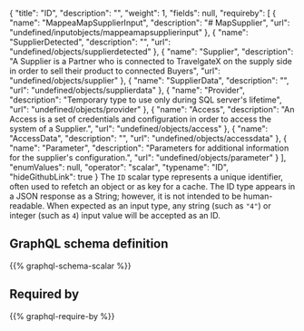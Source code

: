 {
  "title": "ID",
  "description": "",
  "weight": 1,
  "fields": null,
  "requireby": [
    {
      "name": "MappeaMapSupplierInput",
      "description": "# MapSupplier",
      "url": "undefined/inputobjects/mappeamapsupplierinput"
    },
    {
      "name": "SupplierDetected",
      "description": "",
      "url": "undefined/objects/supplierdetected"
    },
    {
      "name": "Supplier",
      "description": "A Supplier is a Partner who is connected to TravelgateX on the supply side in order to sell their product to connected Buyers",
      "url": "undefined/objects/supplier"
    },
    {
      "name": "SupplierData",
      "description": "",
      "url": "undefined/objects/supplierdata"
    },
    {
      "name": "Provider",
      "description": "Temporary type to use only during SQL server's lifetime",
      "url": "undefined/objects/provider"
    },
    {
      "name": "Access",
      "description": "An Access is a set of credentials and configuration in order to access the system of a Supplier.",
      "url": "undefined/objects/access"
    },
    {
      "name": "AccessData",
      "description": "",
      "url": "undefined/objects/accessdata"
    },
    {
      "name": "Parameter",
      "description": "Parameters for additional information for the supplier's configuration.",
      "url": "undefined/objects/parameter"
    }
  ],
  "enumValues": null,
  "operator": "scalar",
  "typename": "ID",
  "hideGithubLink": true
}
The `ID` scalar type represents a unique identifier, often used to refetch an object or as key for a cache. The ID type appears in a JSON response as a String; however, it is not intended to be human-readable. When expected as an input type, any string (such as `"4"`) or integer (such as `4`) input value will be accepted as an ID.
## GraphQL schema definition

{{% graphql-schema-scalar %}}

## Required by

{{% graphql-require-by %}}
